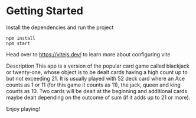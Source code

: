 # Getting Started
Install the dependencies and run the project
```
npm install
npm start
```

Head over to https://vitejs.dev/ to learn more about configuring vite

Description
This app is a version of the popular card game called blackjack or twenty-one, whose object is to be dealt cards having a high count up to but not exceeding 21. It is usually played with 52 deck card where an Ace counts as 1 or 11 (for this game it counts as 11), the jack, queen and king counts as 10. Two cards will be dealt at the beginning and additional cards maybe dealt depending on the outcome of sum (if it adds up to 21 or more).


Enjoy playing!